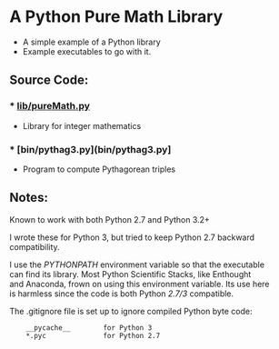 # A Python Pure Math Library
* A simple example of a Python library
* Example executables to go with it.

## Source Code:

### * [lib/pureMath.py](lib/pureMath.py)
* Library for integer mathematics

### * [bin/pythag3.py](bin/pythag3.py]
* Program to compute Pythagorean triples


## Notes:
Known to work with both Python 2.7 and Python 3.2+

I wrote these for Python 3, but tried to keep Python 2.7
backward compatibility.

I use the *PYTHONPATH* environment variable so that the executable<br>
can find its library. Most Python Scientific Stacks, like Enthought<br>
and Anaconda, frown on using this environment variable. Its use here<br>
is harmless since the code is both Python *2.7/3* compatible.

The .gitignore file is set up to ignore compiled Python byte code:
```
    __pycache__        for Python 3
    *.pyc              for Python 2.7
```
